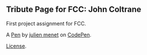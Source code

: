 Tribute Page for FCC: John Coltrane
-----------------------------------
First project assignment for FCC.

A [Pen](https://codepen.io/julienmenet/pen/XKQRzY) by [julien menet](http://codepen.io/julienmenet) on [CodePen](http://codepen.io/).

[License](https://codepen.io/julienmenet/pen/XKQRzY/license).